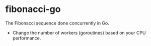 # fibonacci-go
The Fibonacci sequence done concurrently in Go.
- Change the number of workers (goroutines) based on your CPU performance.
 
